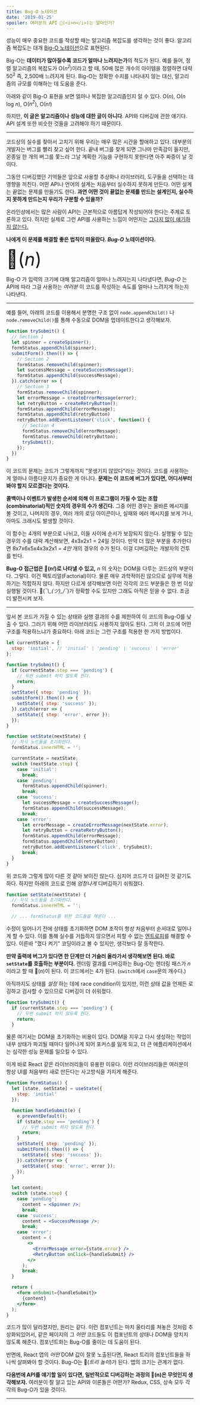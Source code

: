 ```yaml
---
title: Bug-O 노테이션
date: '2019-01-25'
spoiler: 여러분의 API 🐞(<i>n</i>)는 얼마인가?
---
```


성능이 매우 중요한 코드를 작성할 때는 알고리즘 복잡도를 생각하는 것이 좋다. 알고리즘 복잡도는 대개 [Big-O 노테이션](https://rob-bell.net/2009/06/a-beginners-guide-to-big-o-notation/)으로 표현된다.

Big-O는 **데이터가 많아질수록 코드가 얼마나 느려지는가**의 척도가 된다. 예를 들어, 정렬 알고리즘의 복잡도가 O(<i>n<sup>2</sup></i>)이라고 할 때, 50배 많은 개수의 아이템을 정렬하면 대략 50<sup>2</sup> 즉, 2,500배 느려지게 된다. Big-O는 정확한 수치를 나타내지 않는 대신, 알고리즘의 규모를 이해하는 데 도움을 준다.

아래와 같이 Big-O 표현을 보면 얼마나 복잡한 알고리즘인지 알 수 있다.
O(<i>n</i>), O(<i>n</i> log <i>n</i>), O(<i>n<sup>2</sup></i>), O(<i>n!</i>)

하지만, **이 글은 알고리즘이나 성능에 대한 글이 아니다**. API와 디버깅에 관한 얘기다. API 설계 또한 비슷한 것들을 고려해야 하기 때문이다.

---

코드상의 실수를 찾아서 고치기 위해 우리는 매우 많은 시간을 할애하고 있다. 대부분의 개발자는 버그를 빨리 찾고 싶어 한다. 끝내 버그를 찾게 되면 그나마 만족감이 들지만, 온종일 한 개의 버그를 쫓느라 그날 계획한 기능을 구현하지 못한다면 아주 짜증이 날 것이다.

그동안 디버깅했던 기억들은 앞으로 사용할 추상화나 라이브러리, 도구들을 선택하는 데 영향을 끼친다. 어떤 API나 언어의 설계는 처음부터 실수하지 못하게 만든다. 어떤 설계는 끝없는 문제를 만들기도 한다. **과연 어떤 것이 끝없는 문제를 만드는 설계인지, 실수하지 못하게 만드는지 우리가 구분할 수 있을까?**

온라인상에서는 많은 사람이 API는 근본적으로 아름답게 작성되어야 한다는 주제로 토론하고 있다. 하지만 실제로 그런 API를 사용하는 느낌이 어떤지는 [그다지 많이 얘기하지 않는다.](https://overengineered.pro/optimized-for-change/)

**나에게 이 문제를 해결할 좋은 법칙이 떠올랐다. *Bug-O* 노테이션이다.**

<font size="40">🐞(<i>n</i>)</font>

Big-O 가 입력의 크기에 대해 알고리즘이 얼마나 느려지는지 나타냈다면, *Bug-O* 는 API에 따라 그걸 사용하는 *여러분* 이 코드를 작성하는 속도를 얼마나 느려지게 하는지 나타낸다.

- - -

예를 들어, 아래의 코드를 이용해서 분명한 구조 없이 `node.appendChild()` 나 `node.removeChild()`를 통해 수동으로 DOM을 업데이트한다고 생각해보자.

```jsx
function trySubmit() {
  // Section 1
  let spinner = createSpinner();
  formStatus.appendChild(spinner);
  submitForm().then(() => {
  	// Section 2
    formStatus.removeChild(spinner);
    let successMessage = createSuccessMessage();
    formStatus.appendChild(successMessage);
  }).catch(error => {
  	// Section 3
    formStatus.removeChild(spinner);
    let errorMessage = createErrorMessage(error);
    let retryButton = createRetryButton();
    formStatus.appendChild(errorMessage);
    formStatus.appendChild(retryButton)
    retryButton.addEventListener('click', function() {
      // Section 4
      formStatus.removeChild(errorMessage);
      formStatus.removeChild(retryButton);
      trySubmit();
    });
  })
}
```

이 코드의 문제는 코드가 그렇게까지 "못생기지 않았다"라는 것이다. 코드를 사용하는 게 얼마나 아름다운지가 중요한 게 아니다. **문제는 이 코드에 버그가 있다면, 어디서부터 봐야 할지 모르겠다는 것이다.**

**콜백이나 이벤트가 발생한 순서에 의해 이 프로그램이 가질 수 있는 조합(combinatorial)적인 숫자의 경우의 수가 생긴다.** 그중 어떤 경우는 올바른 메시지를 볼 것이고, 나머지의 경우, 여러 개의 로딩 아이콘이나, 실패와 에러 메시지를 보게 거나, 아마도 크래시도 발생할 것이다.

이 함수는 4개의 부분으로 나뉘고, 이들 사이에 순서가 보장되지 않는다. 실행될 수 있는 경우의 수를 대략 계산해보면, 4x3x2x1 = 24일 것이다. 만약 더 많은 부분을 추가한다면 8x7x6x5x4x3x2x1 = *4만* 개의 경우의 수가 된다. 이걸 디버깅하는 개발자의 건투를 빈다.

**Bug-O 접근법은 🐞(<i>n!</i>)로 나타낼 수 있고,** *n* 의 숫자는 DOM을 다루는 코드상의 부분이다. 그렇다. 이건 팩토리얼(Factorial)이다. 물론 매우 과학적이진 않으므로 실무에 적용하기는 적합하지 않다. 하지만 다르게 생각해보면 이런 각각의 코드 부분들은 한 번 이상 실행될 것이다. <span style="word-break: keep-all">🐞(*¯\\\_(ツ)\_/¯*)</span>가 정확할 수도 있지만 그래도 아직은 믿을 수 없다. 조금 더 발전시켜 보자.

---

앞서 본 코드가 가질 수 있는 상태와 실행 결과의 수를 제한하여 이 코드의 Bug-O를 낮출 수 있다. 그러기 위해 어떤 라이브러리도 사용하지 않아도 된다. 그저 이 코드에 어떤 구조를 적용하느냐가 중요하다. 아래 코드는 그런 구조를 적용한 한 가지 방법이다.

```jsx
let currentState = {
  step: 'initial', // 'initial' | 'pending' | 'success' | 'error'
};

function trySubmit() {
  if (currentState.step === 'pending') {
    // 두번 submit 하지 않도록 한다.
    return;
  }
  setState({ step: 'pending' });
  submitForm().then(() => {
    setState({ step: 'success' });
  }).catch(error => {
    setState({ step: 'error', error });
  });
}

function setState(nextState) {
  // 자식 노드들을 초기화한다.
  formStatus.innerHTML = '';

  currentState = nextState;
  switch (nextState.step) {
    case 'initial':
      break;
    case 'pending':
      formStatus.appendChild(spinner);
      break;
    case 'success':
      let successMessage = createSuccessMessage();
      formStatus.appendChild(successMessage);
      break;
    case 'error':
      let errorMessage = createErrorMessage(nextState.error);
      let retryButton = createRetryButton();
      formStatus.appendChild(errorMessage);
      formStatus.appendChild(retryButton);
      retryButton.addEventListener('click', trySubmit);
      break;
  }
}
```

위 코드와 그렇게 많이 다른 것 같아 보이진 않는다. 심지어 코드가 더 길어진 것 같기도 하다. 하지만 아래의 코드로 인해 *엄청나게* 디버깅하기 쉬워졌다.

```jsx
function setState(nextState) {
  // 자식 노드들을 초기화한다.
  formStatus.innerHTML = '';

  // ... formStatus를 위한 코드들을 채운다 ...
```

수정이 일어나기 전에 상태를 초기화하면 DOM 조작이 항상 처음부터 순서대로 일어나게 할 수 있다. 이를 통해 실수를 거듭하지 않으면서 피할 수 없는 [엔트로피](https://overengineered.pro/the-elements-of-ui-engineering/)를 해결할 수 있다. 이른바 "껐다 켜기" 코딩이라고 볼 수 있지만, 생각보다 잘 동작한다.

**만약 출력에 버그가 있다면 한 단계만 더 거슬러 올라가서 생각해보면 된다. 바로 `setState`를 호출하는 부분이다.** 렌더링 결과를 디버깅하는 Bug-O는 렌더링 패스가 *n* 이라고 할 때 🐞(*n*)이 된다. 이 코드에서는 4가 된다. (`switch`에서 `case`문의 개수다.)

아직까지도 상태를 *설정* 하는 데에 race condition이 있지만, 이런 상태 값을 언제든 로깅하고 검사할 수 있으므로 디버깅이 더 쉬워졌다.

```jsx
function trySubmit() {
  if (currentState.step === 'pending') {
    // 두번 submit 하지 않도록 한다.
    return;
  }
```

물론 여기서는 DOM을 초기화하는 비용이 있다. DOM을 지우고 다시 생성하는 작업이 내부 상태가 파괴될 때마다 일어나게 되어 포커스를 잃게 되고, 더 큰 애플리케이션에서는 심각한 성능 문제를 일으킬 수 있다.

이게 바로 React 같은 라이브러리들이 유용한 이유다. 이런 라이브러리들은 여러분이 항상 UI를 처음부터 새로 만든다는 사고방식을 가지게 해준다.

```jsx
function FormStatus() {
  let [state, setState] = useState({
    step: 'initial'
  });

  function handleSubmit(e) {
    e.preventDefault();
    if (state.step === 'pending') {
      // 두번 submit 하지 않도록 한다.
      return;
    }
    setState({ step: 'pending' });
    submitForm().then(() => {
      setState({ step: 'success' });
    }).catch(error => {
      setState({ step: 'error', error });
    });
  }

  let content;
  switch (state.step) {
    case 'pending':
      content = <Spinner />;
      break;
    case 'success':
      content = <SuccessMessage />;
      break;
    case 'error':
      content = (
        <>
          <ErrorMessage error={state.error} />
          <RetryButton onClick={handleSubmit} />
        </>
      );
      break;
  }

  return (
    <form onSubmit={handleSubmit}>
      {content}
    </form>
  );
}
```

코드가 많이 달라졌지만, 원리는 같다. 이런 컴포넌트는 마치 울타리를 쳐놓은 것처럼 추상화되있어서, 같은 페이지의 그 *어떤* 코드들도 이 컴포넌트의 상태나 DOM을 망치지 않도록 해준다. 컴포넌트화는 Bug-O를 줄이는 데 도움이 된다.

반면에, React 앱의 *어떤* DOM 값이 잘못 노출된다면, React 트리의 컴포넌트들을 하나씩 살펴봐야 할 것이다. Bug-O는 🐞(*트리 높이*)가 된다. 앱의 크기는 관계가 없다.

**다음번에 API를 얘기할 일이 있다면, 일반적으로 디버깅하는 과정의 🐞(n)은 무엇인지 생각해보자.** 여러분이 잘 알고 있는 API와 이론들은 어떤가? Redux, CSS, 상속 모두 각각의 Bug-O가 있을 것이다.

---